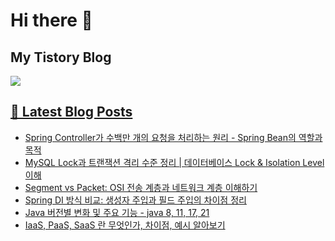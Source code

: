 # Hi there 👋

## My Tistory Blog

<p>
    <a href="https://kylo8.tistory.com"><img src="https://img.shields.io/badge/Tistory-000000?style=flat-square&logo=Tistory&logoColor=white"/>
</p>

## 📕 Latest Blog Posts

<ul><li><a href='https://kylo8.tistory.com/entry/Spring-Controller%EA%B0%80-%EC%88%98%EB%B0%B1%EB%A7%8C-%EA%B0%9C%EC%9D%98-%EC%9A%94%EC%B2%AD%EC%9D%84-%EC%B2%98%EB%A6%AC%ED%95%98%EB%8A%94-%EC%9B%90%EB%A6%AC-Spring-Bean%EC%9D%98-%EC%97%AD%ED%95%A0%EA%B3%BC-%EB%AA%A9%EC%A0%81' target='_blank'>Spring Controller가 수백만 개의 요청을 처리하는 원리 - Spring Bean의 역할과 목적</a></li><li><a href='https://kylo8.tistory.com/entry/MySQL-Lock%EA%B3%BC-%ED%8A%B8%EB%9E%9C%EC%9E%AD%EC%85%98-%EA%B2%A9%EB%A6%AC-%EC%88%98%EC%A4%80-%EC%A0%95%EB%A6%AC-%EB%8D%B0%EC%9D%B4%ED%84%B0%EB%B2%A0%EC%9D%B4%EC%8A%A4-Lock-Isolation-Level-%EC%9D%B4%ED%95%B4' target='_blank'>MySQL Lock과 트랜잭션 격리 수준 정리 | 데이터베이스 Lock &amp; Isolation Level 이해</a></li><li><a href='https://kylo8.tistory.com/entry/Segment-vs-Packet-OSI-%EC%A0%84%EC%86%A1-%EA%B3%84%EC%B8%B5%EA%B3%BC-%EB%84%A4%ED%8A%B8%EC%9B%8C%ED%81%AC-%EA%B3%84%EC%B8%B5-%EC%9D%B4%ED%95%B4%ED%95%98%EA%B8%B0' target='_blank'>Segment vs Packet: OSI 전송 계층과 네트워크 계층 이해하기</a></li><li><a href='https://kylo8.tistory.com/entry/Spring-DI-%EB%B0%A9%EC%8B%9D-%EB%B9%84%EA%B5%90-%EC%83%9D%EC%84%B1%EC%9E%90-%EC%A3%BC%EC%9E%85%EA%B3%BC-%ED%95%84%EB%93%9C-%EC%A3%BC%EC%9E%85%EC%9D%98-%EC%B0%A8%EC%9D%B4%EC%A0%90-%EC%A0%95%EB%A6%AC' target='_blank'>Spring DI 방식 비교: 생성자 주입과 필드 주입의 차이점 정리</a></li><li><a href='https://kylo8.tistory.com/entry/Java-%EB%B2%84%EC%A0%84%EB%B3%84-%EB%B3%80%ED%99%94-%EB%B0%8F-%EC%A3%BC%EC%9A%94-%EA%B8%B0%EB%8A%A5-java-8-11-17-21' target='_blank'>Java 버전별 변화 및 주요 기능 - java 8, 11, 17, 21</a></li><li><a href='https://kylo8.tistory.com/entry/IaaS-PaaS-SaaS-%EB%9E%80-%EB%AC%B4%EC%97%87%EC%9D%B8%EA%B0%80-%EC%B0%A8%EC%9D%B4%EC%A0%90-%EC%98%88%EC%8B%9C-%EC%95%8C%EC%95%84%EB%B3%B4%EA%B8%B0' target='_blank'>IaaS, PaaS, SaaS 란 무엇인가, 차이점, 예시 알아보기</a></li></ul>